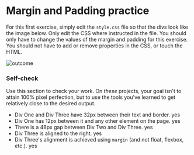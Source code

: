 # Margin and Padding practice

For this first exercise, simply edit the `style.css` file so that the divs look like the image below. Only edit the CSS where instructed in the file.  You should only have to change the values of the margin and padding for this exercise. You should not have to add or remove properties in the CSS, or touch the HTML.

![outcome](./desired-outcome.png)

### Self-check 
Use this section to check your work. On _these_ projects, your goal isn't to attain 100% pixel perfection, but to use the tools you've learned to get relatively close to the desired output.

- Div One and Div Three have 32px between their text and border. yes 
- Div One has 12px between it and any other element on the page. yes 
- There is a 48px gap between Div Two and Div Three. yes
- Div Three is aligned to the right. yes 
- Div Three's alignment is achieved using `margin` (and not float, flexbox, etc.). yes 